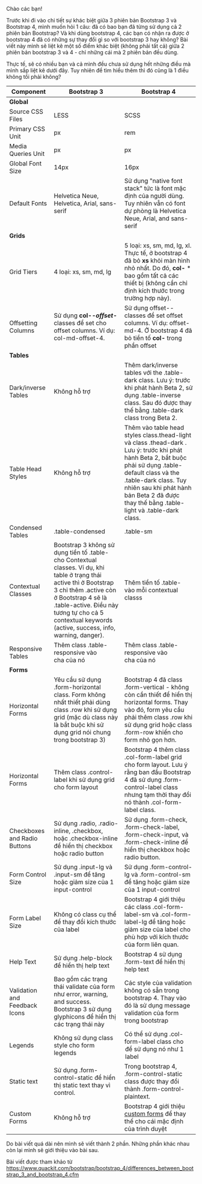 Chào các bạn!

Trước khi đi vào chi tiết sự khác biệt giữa 3 phiên bản Bootstrap 3 và Bootstrap 4, mình muốn hỏi 1 câu: đã có bao bạn đã từng sử dụng cả 2 phiên bản Bootstrap? Và khi dùng bootstrap 4, các bạn có nhận ra được ở bootstrap 4 đã có những sự thay đổi gì so với bootstrap 3 hay không? 
Bài viết này mình sẽ liệt kê một số điểm khác biệt (không phải tất cả) giữa 2 phiên bản bootstrap 3 và 4 - chỉ những cái mà 2 phiên bản đều dùng.

Thực tế, sẽ có nhiều bạn và cả mình đều chưa sử dụng hết những điều mà mình sắp liệt kê dưới đây. Tuy nhiên để tìm hiểu thêm thì đó cũng là 1 điều không tồi phải không?

| Component	 | Bootstrap 3 | Bootstrap 4 |
| -------- | -------- | -------- |
|**Global**   |
| Source CSS Files     | LESS     | SCSS    |
| Primary CSS Unit     | px    | rem   |
|Media Queries Unit|px | px|
|Global Font Size|14px |16px|
|Default Fonts|Helvetica Neue, Helvetica, Arial, sans-serif| Sử dụng "native font stack" tức là font mặc định của người dùng. Tuy nhiên vẫn có font dự phòng là Helvetica Neue, Arial, and sans-serif|
|**Grids**   |
|Grid Tiers| 4 loại: xs, sm, md, lg|5 loại:  xs, sm, md, lg, xl. Thực tế, ở bootstrap 4 đã bỏ **xs** khỏi màn hình nhỏ nhất. Do đó, **col-** *  bao gồm tất cả các thiết bị (không cần chỉ định kích thước trong trường hợp này).|
|Offsetting Columns|Sử dụng **col-*-offset-*** classes để set cho offset columns. Ví dụ: col-md-offset-4.|Sử dụng offset-*-* classes để set offset columns. Ví dụ: offset-md-4. Ở bootstrap 4 đã bỏ tiền tố **col-** trong phần offset|
|**Tables**   |
|Dark/inverse Tables|Không hỗ trợ |Thêm dark/inverse tables với the .table-dark class. Lưu ý: trước khi phát hành Beta 2, sử dụng .table-inverse class. Sau đó được thay thế bằng .table-dark class trong Beta 2.|
|Table Head Styles|Không hỗ trợ|Thêm vào table head styles class.thead-light và class .thead-dark . Lưu ý: trước khi phát hành Beta 2, bắt buộc phải sử dụng .table-default class và the .table-dark class. Tuy nhiên sau khi phát hành bản Beta 2 đã được thay thế bằng .table-light và .table-dark class.|
|Condensed Tables|.table-condensed|.table-sm|
|Contextual Classes|Bootstrap 3 không sử dụng tiền tố .table- cho Contextual classes. Ví dụ, khi table ở trạng thái active thì ở Bootstrap 3 chỉ thêm .active còn ở Bootstrap 4 sẽ là .table-active. Điều này tương tự cho cả 5 contextual keywords (active, success, info, warning, danger). | Thêm tiền tố .table- vào mỗi contextual classs|
|Responsive Tables|Thêm class .table-responsive vào <div> cha của nó|Thêm class .table-responsive vào <div> cha của nó|
|**Forms** |||
|Horizontal Forms|Yêu cầu sử dụng .form-horizontal class. Form không nhất thiết phải dùng class .row khi sử dụng grid (mặc dù class này là bắt buộc khi sử dụng grid nói chung trong bootstrap 3)|Bootstrap 4 đã class .form-vertical - không còn cần thiết để hiển thị horizontal forms. Thay vào đó, form yêu cầu phải thêm class .row khi sử dụng grid hoặc class .form-row khiến cho form nhỏ gọn hơn. |
|Horizontal Forms|Thêm class .control-label khi sử dụng grid cho form layout|Bootstrap 4 thêm class .col-form-label  grid cho form layout. Lưu ý rằng ban đầu Bootstrap 4 đã sử dụng .form-control-label class nhưng tạm thời thay đổi nó thành .col-form-label class.|
|Checkboxes and Radio Buttons|Sử dụng .radio, .radio-inline, .checkbox, hoặc .checkbox-inline để hiển thị checkbox hoặc radio button|Sử dụng .form-check, .form-check-label, .form-check-input, và  .form-check-inline để hiển thị checkbox hoặc radio button.|
|Form Control Size| Sử dụng .input-lg và .input-sm để tăng hoặc giảm size của 1 input-control|Sử dụng .form-control-lg và .form-control-sm để tăng hoặc giảm size của 1 input-control|
|Form Label Size|Không có class cụ thể để thay đổi kích thước của label|Bootstrap 4 giới thiệu các class .col-form-label-sm và .col-form-label-lg để tăng hoặc giảm size của label cho phù hợp với kích thước của form liên quan.|
|Help Text|Sử dụng .help-block để hiển thị help text|Bootstrap 4 sử dụng .form-text để hiển thị help text|
|Validation and Feedback Icons|Bao gồm các trạng thái validate của form như error, warning, and success. Bootstrap 3 sử dụng glyphicons để hiển thị các trạng thái này|Các style của validation không có sẵn trong bootstrap 4.  Thay vào đó là sử dụng message validation của form trong bootstrap|
|Legends|Không sử dụng class style cho form legends|Có thể sử dụng .col-form-label class cho <legend> để sử dụng nó như 1 label|
|Static text|Sử dụng .form-control-static để hiển thị static text thay vì control.|Trong bootstrap 4,  .form-control-static class được thay đổi thành .form-control-plaintext.|
|Custom Forms|Không hỗ trợ|Bootstrap 4 giới thiệu [custom forms](https://www.quackit.com/bootstrap/bootstrap_4/tutorial/bootstrap_custom_forms.cfm) để thay thế cho cái mặc định của trình duyệt|

Do bài viết quá dài nên mình sẽ viết thành 2 phần. Những phần khác nhau còn lại mình sẽ giới thiệu vào bài sau.

Bài viết được tham khảo từ https://www.quackit.com/bootstrap/bootstrap_4/differences_between_bootstrap_3_and_bootstrap_4.cfm